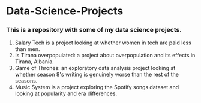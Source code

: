 # Data-Science-Projects
### This is a repository with some of my data science projects.

1. Salary Tech is a project looking at whether women in tech are paid less than men.
2. Is Tirana overpopulated: a project about overpopulation and its effects in Tirana, Albania.
3. Game of Thrones: an exploratory data analysis project looking at whether season 8's writing is genuinely worse than the rest of the seasons.
4. Music System is a project exploring the Spotify songs dataset and looking at popularity and era differences.
